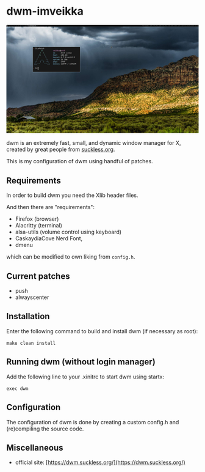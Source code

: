 # dwm-imveikka

![](./dwm.jpg) 

dwm is an extremely fast, small, and dynamic window manager for X, created
by great people from [suckless.org](suckless.org).

This is my configuration of dwm using handful of patches.

## Requirements

In order to build dwm you need the Xlib header files.

And then there are "requirements":

- Firefox (browser)
- Alacritty (terminal)
- alsa-utils (volume control using keyboard)
- CaskaydiaCove Nerd Font,
- dmenu

which can be modified to own liking from `config.h`.

## Current patches

- push
- alwayscenter

## Installation

Enter the following command to build and install dwm (if
necessary as root):

```
make clean install
```

## Running dwm (without login manager)

Add the following line to your .xinitrc to start dwm using startx:

```
exec dwm
```

## Configuration

The configuration of dwm is done by creating a custom config.h
and (re)compiling the source code.

## Miscellaneous

- official site: [https://dwm.suckless.org/](https://dwm.suckless.org/)
